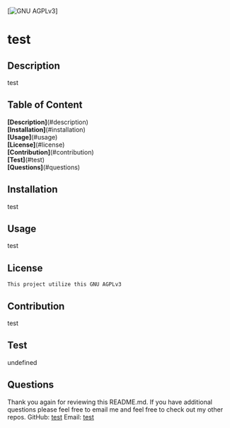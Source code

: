 

  [![GNU AGPLv3](https://img.shields.io/badge/any_text-you_like-blue)]

  # test
  
  ## Description 
  test

  ## Table of Content
  **[Description]**(#description)<br>
  **[Installation]**(#installation)<br>
  **[Usage]**(#usage)<br>
  **[License]**(#license)<br>
  **[Contribution]**(#contribution)<br>
  **[Test]**(#test)<br>
  **[Questions]**(#questions)<br>

  ## Installation
  test
  
  ## Usage
  test

  ## License
    This project utilize this GNU AGPLv3
  
  ## Contribution
  test
  
  ## Test
  undefined
  
  ## Questions
  Thank you again for reviewing this README.md. 
  If you have additional questions please feel free to email me and feel free to check out my other repos.
  GitHub: [test](https://github.com/test)
  Email:  [test](test)
